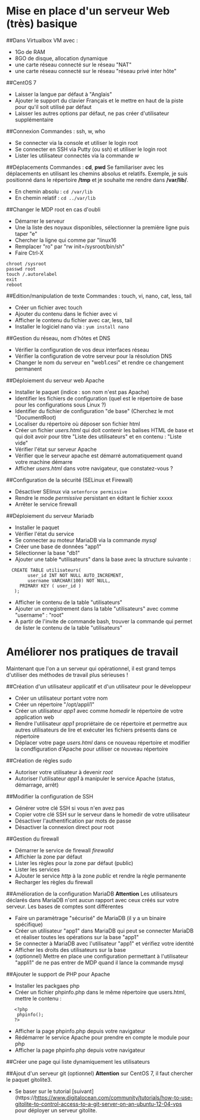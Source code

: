 
# Mise en place d'un serveur Web (très) basique
##Dans Virtualbox
VM avec :
* 1Go de RAM
* 8GO de disque, allocation dynamique
* une carte réseau connecté sur le réseau "NAT"
* une carte réseau connecté sur le réseau "réseau privé inter hôte"

##CentOS 7
* Laisser la langue par défaut à "Anglais"
* Ajouter le support du clavier Français et le mettre en haut de la piste pour qu'il soit utilisé par défaut
* Laisser les autres options par défaut, ne pas créer d'utilisateur supplémentaire

##Connexion
Commandes : ssh, w, who
* Se connecter via la console et utiliser le login root
* Se connecter en SSH via Putty (ou ssh) et utiliser le login root
* Lister les utilisateur connectés via la commande *w*


##Déplacements
Commandes : **cd**, **pwd**
Se familiariser avec les déplacements en utilisant les chemins absolus et relatifs.
Exemple, je suis positionné dans le répertoire **/tmp** et je souhaite me rendre dans **/var/lib/**.
* En chemin absolu : `cd /var/lib`
* En chemin relatif : `cd ../var/lib`


##Changer le MDP root en cas d'oubli
* Démarrer le serveur
* Une la liste des noyaux disponibles, sélectionner la première ligne puis taper "e"
* Chercher la ligne qui comme par "linux16
* Remplacer "ro" par "rw init=/sysroot/bin/sh"
* Faire Ctrl-X
```
chroot /sysroot
passwd root
touch /.autorelabel
exit
reboot
```

##Edition/manipulation de texte
Commandes : touch, vi, nano, cat, less, tail
* Créer un fichier avec touch
* Ajouter du contenu dans le fichier avec vi
* Afficher le contenu du fichier avec car, less, tail
* Installer le logiciel nano via : `yum install nano`

##Gestion du réseau, nom d'hôtes et DNS
* Vérifier la configuration de vos deux interfaces réseau
* Vérifier la configuration de votre serveur pour la résolution DNS
* Changer le nom du serveur en "web1.cesi" et rendre ce changement permanent

##Déploiement du serveur web Apache
* Installer le paquet (indice : son nom n'est pas Apache)
* Identifier les fichiers de configuration (quel est le répertoire de base pour les configurations sous Linux ?)
* Identifier du fichier de configuration "de base" (Cherchez le mot "DocumentRoot)
* Localiser du répertoire où déposer son fichier html
* Créer un fichier _users.html_ qui doit contenir les balises HTML de base et qui doit avoir pour titre "Liste des utilisateurs" et en contenu : "Liste vide"
* Vérifier l'état sur serveur Apache
* Vérifier que le serveur apache est démarré automatiquement quand votre machine démarre
* Afficher _users.html_ dans votre navigateur, que constatez-vous ?

##Configuration de la sécurité (SELinux et Firewall)
* Désactiver SElinux via `setenforce permissive`
* Rendre le mode _permissive_ persistant en éditant le fichier xxxxx
* Arrêter le service firewall


##Déploiement du serveur Mariadb
* Installer le paquet
* Vérifier l'état du service
* Se connecter au moteur MariaDB via la commande _mysql_
* Créer une base de données "app1"
* Sélectionner la base "db1"
* Ajouter une table *utilisateurs" dans la base avec la structure suivante :
```
  CREATE TABLE utilisateurs(
	    user_id INT NOT NULL AUTO_INCREMENT,
	    username VARCHAR(100) NOT NULL,
     PRIMARY KEY ( user_id )
   );
```
* Afficher le contenu de la table "utilisateurs"
* Ajouter un enregistrement dans la table "utilisateurs" avec comme "username" : "root"
* A partir de l'invite de commande bash, trouver la commande qui permet de lister le contenu de la table "utilisateurs"



# Améliorer nos pratiques de travail
Maintenant que l'on a un serveur qui opérationnel, il est grand temps d'utiliser des méthodes de travail plus sérieuses !

##Création d'un utilisateur applicatif et d'un utilisateur pour le développeur
* Créer un utilisateur portant votre nom
* Créer un répertoire "/opt/appli1"
* Créer un utilisateur _app1_ avec comme _homedir_ le répertoire de votre application web
* Rendre l'utilisateur _app1_ propriétaire de ce répertoire et permettre aux autres utilisateurs de lire et exécuter les fichiers présents dans ce répertoire
* Déplacer votre page _users.html_ dans ce nouveau répertoire et modifier la condfiguration d'Apache pour utiliser ce nouveau répertoire

##Création de règles sudo
* Autoriser votre utilisateur à devenir _root_
* Autoriser l'utilisateur _app1_ à manipuler le service Apache (status, démarrage, arrêt)

##Modifier la configuration de SSH
* Générer votre clé SSH si vous n'en avez pas
* Copier votre clé SSH sur le serveur dans le homedir de votre utilisateur
* Désactiver l'authentification par mots de passe
* Désactiver la connexion direct pour root

##Gestion du firewall
* Démarrer le service de firewall _firewalld_
* Affichier la zone par défaut
* Lister les règles pour la zone par défaut (public)
* Lister les services
* AJouter le service _http_ à la zone _public_ et rendre la règle permanente
* Recharger les règles du firewall

##Amélioration de la configuration MariaDB
**Attention** Les utilisateurs déclarés dans MariaDB n'ont aucun rapport avec ceux créés sur votre serveur. Les bases de comptes sont différentes
* Faire un paramètrage "sécurisé" de MariaDB (il y a un binaire spécifique)
* Créer un utilisateur "app1" dans MariaDB qui peut se connecter MariaDB et réaliser toutes les opérations sur la base "app1"
* Se connecter à MariaDB avec l'utilisateur "app1" et vérifiez votre identité
* Afficher les droits des utilisateurs sur la base
* (optionnel) Mettre en place une configuration permettant à l'utilisateur "appli1" de ne pas entrer de MDP quand il lance la commande mysql

##Ajouter le support de PHP pour Apache
* Installer les packgaes php
* Créer un fichier phpinfo.php dans le même répertoire que users.html, mettre le contenu :
```
   <?php
	phpinfo();
   ?>
```
* Afficher la page phpinfo.php depuis votre navigateur
* Rédémarrer le service Apache pour prendre en compte le module pour php
* Afficher la page phpinfo.php depuis votre navigateur

##Créer une page qui liste dynamiquement les utilisateurs


##Ajout d'un serveur git (optionnel)
**Attention** sur CentOS 7, il faut chercher le paquet gitolite3.
* Se baser sur le tutorial [suivant](https://https://www.digitalocean.com/community/tutorials/how-to-use-gitolite-to-control-access-to-a-git-server-on-an-ubuntu-12-04-vps pour déployer un serveur gitolite.

